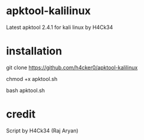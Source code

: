 # apktool-kalilinux
Latest apktool 2.4.1 for kali linux by H4Ck34

# installation
git clone https://github.com/h4cker0/apktool-kalilinux


chmod +x apktool.sh

bash apktool.sh

# credit
Script by H4Ck34 (Raj Aryan)
